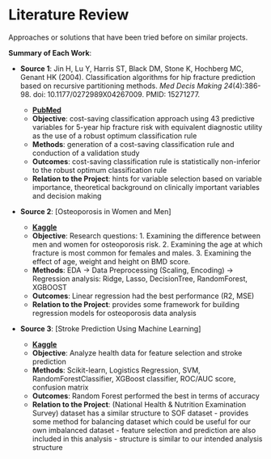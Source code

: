 # Literature Review

Approaches or solutions that have been tried before on similar projects.

**Summary of Each Work**:

- **Source 1**: Jin H, Lu Y, Harris ST, Black DM, Stone K, Hochberg MC, Genant HK (2004). Classification algorithms for hip fracture prediction based on recursive partitioning methods. *Med Decis Making 24*(4):386-98. doi: 10.1177/0272989X04267009. PMID: 15271277.

  - **[PubMed](https://pubmed.ncbi.nlm.nih.gov/15271277/)**
  - **Objective**: cost-saving classification approach using 43 predictive variables for 5-year hip fracture risk with equivalent diagnostic utility as the use of a robust optimum classification rule 
  - **Methods**: generation of a cost-saving classification rule and conduction of a validation study
  - **Outcomes**: cost-saving classification rule is statistically non-inferior to the robust optimum classification rule
  - **Relation to the Project**: hints for variable selection based on variable importance, theoretical background on clinically important variables and decision making 

- **Source 2**: [Osteoporosis in Women and Men]

  - **[Kaggle](https://www.kaggle.com/code/aqsasadaf/osteoporosis-in-women-and-men)**
  - **Objective**: Research questions:
                  1. Examining the difference between men and women for osteoporosis risk. 
                  2. Examining the age at which fracture is most common for females and males.
                  3. Examining the effect of age, weight and height on BMD score.
  - **Methods**: EDA -> Data Preprocessing (Scaling, Encoding) -> Regression analysis: Ridge, Lasso, DecisionTree, RandomForest, XGBOOST
  - **Outcomes**: Linear regression had the best performance (R2, MSE) 
  - **Relation to the Project**: provides some framework for building regression models for osteoporosis data analysis

- **Source 3**: [Stroke Prediction Using Machine Learning]

  - **[Kaggle](https://www.kaggle.com/code/lcchennn/stroke-prediction-using-machine-learning/notebook)**
  - **Objective**: Analyze health data for feature selection and stroke prediction
  - **Methods**: Scikit-learn, Logistics Regression, SVM, RandomForestClassifier, XGBoost classifier, ROC/AUC score, confusion matrix
  - **Outcomes**: Random Forest performed the best in terms of accuracy
  - **Relation to the Project**: (National Health & Nutrition Examination Survey) dataset has a similar structure to SOF dataset
              - provides some method for balancing dataset which could be useful for our own imbalanced dataset
              - feature selection and prediction are also included in this analysis
              - structure is similar to our intended analysis structure
